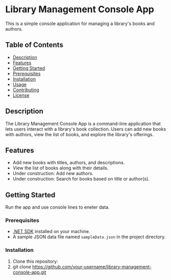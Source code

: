 # Library Management Console App

This is a simple console application for managing a library's books and authors.

## Table of Contents
- [Description](#description)
- [Features](#features)
- [Getting Started](#getting-started)
- [Prerequisites](#prerequisites)
- [Installation](#installation)
- [Usage](#usage)
- [Contributing](#contributing)
- [License](#license)

## Description

The Library Management Console App is a command-line application that lets users interact with a library's book collection. Users can add new books with authors, view the list of books, and explore the library's offerings.

## Features

- Add new books with titles, authors, and descriptions.
- View the list of books along with their details.
- Under construction: Add new authors.
- Under construction: Search for books based on title or author(s).

## Getting Started
Run the app and use console lines to eneter data.

### Prerequisites

- [.NET SDK](https://dotnet.microsoft.com/download/dotnet) installed on your machine.
- A sample JSON data file named `sampleData.json` in the project directory.

### Installation

1. Clone this repository:
2. git clone https://github.com/your-username/library-management-console-app.git
